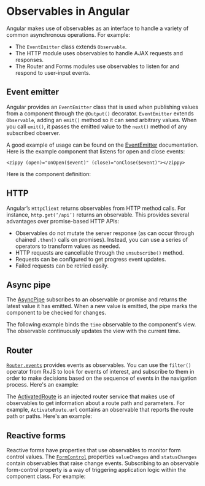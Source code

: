 # Observables in Angular

Angular makes use of observables as an interface to handle a variety of common asynchronous operations. For example:

* The `EventEmitter` class extends `Observable`.
* The HTTP module uses observables to handle AJAX requests and responses.
* The Router and Forms modules use observables to listen for and respond to user-input events.

## Event emitter

Angular provides an `EventEmitter` class that is used when publishing values from a component through the `@Output()` decorator. `EventEmitter` extends `Observable`, adding an `emit()` method so it can send arbitrary values. When you call `emit()`, it passes the emitted value to the `next()` method of any subscribed observer.

A good example of usage can be found on the [EventEmitter](https://angular.io/api/core/EventEmitter) documentation. Here is the example component that listens for open and close events:

`<zippy (open)="onOpen($event)" (close)="onClose($event)"></zippy>`

Here is the component definition:

<code-example path="observables-in-angular/src/main.ts" title="EventEmitter" region="eventemitter"></code-example>

## HTTP
Angular’s `HttpClient` returns observables from HTTP method calls. For instance, `http.get(‘/api’)` returns an observable. This provides several advantages over promise-based HTTP APIs:

* Observables do not mutate the server response (as can occur through chained `.then()` calls on promises). Instead, you can use a series of operators to transform values as needed.
* HTTP requests are cancellable through the `unsubscribe()` method.
* Requests can be configured to get progress event updates.
* Failed requests can be retried easily.

## Async pipe

The [AsyncPipe](https://angular.io/api/common/AsyncPipe) subscribes to an observable or promise and returns the latest value it has emitted. When a new value is emitted, the pipe marks the component to be checked for changes.

The following example binds the `time` observable to the component's view. The observable continuously updates the view with the current time.

<code-example path="observables-in-angular/src/main.ts" title="Using async pipe" region="pipe"></code-example>

## Router

[`Router.events`](https://angular.io/api/router/Router#events) provides events as observables. You can use the `filter()` operator from RxJS to look for events of interest, and subscribe to them in order to make decisions based on the sequence of events in the navigation process. Here's an example:

<code-example path="observables-in-angular/src/main.ts" title="Router events" region="router"></code-example>

The [ActivatedRoute](https://angular.io/api/router/ActivatedRoute) is an injected router service that makes use of observables to get information about a route path and parameters. For example, `ActivateRoute.url` contains an observable that reports the route path or paths. Here's an example:

<code-example path="observables-in-angular/src/main.ts" title="ActivatedRoute" region="activated_route"></code-example>

## Reactive forms

Reactive forms have properties that use observables to monitor form control values. The [`FormControl`](https://angular.io/api/forms/FormControl) properties `valueChanges` and `statusChanges` contain observables that raise change events. Subscribing to an observable form-control property is a way of triggering application logic within the component class. For example:

<code-example path="observables-in-angular/src/main.ts" title="Reactive forms" region="forms"></code-example>

